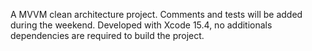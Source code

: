 A MVVM clean architecture project. Comments and tests will be added during the weekend. Developed with Xcode 15.4, no additionals dependencies are required to build the project.  
